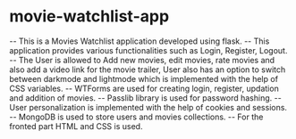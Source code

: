 # movie-watchlist-app
-- This is a Movies Watchlist application developed using flask. 
-- This application provides various functionalities such as Login, Register, Logout. 
-- The User is allowed to Add new movies, edit movies, rate movies and also add a video link for the movie trailer, User also has an option to switch between darkmode and lightmode which is implemented with the help of CSS variables.
-- WTForms are used for creating login, register, updation and addition of movies.
-- Passlib library is used for password hashing.
-- User personalization is implemented with the help of cookies and sessions.
-- MongoDB is used to store users and movies collections. 
-- For the fronted part HTML and CSS is used.
